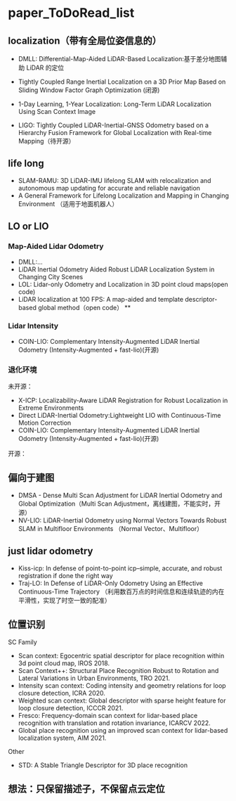 # paper_ToDoRead_list

## localization（带有全局位姿信息的）

- DMLL: Differential-Map-Aided LiDAR-Based Localization:基于差分地图辅助 LiDAR 的定位

- Tightly Coupled Range Inertial Localization on a 3D Prior Map Based on Sliding Window Factor Graph Optimization (闭源)

- 1-Day Learning, 1-Year Localization: Long-Term LiDAR Localization Using Scan Context Image

- LIGO: Tightly Coupled LiDAR-Inertial-GNSS Odometry based on a Hierarchy Fusion Framework for Global Localization with Real-time Mapping（待开源）

## life long

- SLAM-RAMU: 3D LiDAR-IMU lifelong SLAM with relocalization and autonomous map updating for accurate and reliable navigation
- A General Framework for Lifelong Localization and Mapping in Changing Environment （适用于地面机器人）

## LO or LIO

### Map-Aided Lidar Odometry
- DMLL:...
- LiDAR Inertial Odometry Aided Robust LiDAR Localization System in Changing City Scenes
- LOL: Lidar-only Odometry and Localization in 3D point cloud maps(open code)
- LiDAR localization at 100 FPS: A map-aided and template descriptor-based global method（open code） **


### Lidar Intensity

- COIN-LIO: Complementary Intensity-Augmented LiDAR Inertial Odometry (Intensity-Augmented + fast-lio)(开源)

### 退化环境

未开源：
- X-ICP: Localizability-Aware LiDAR Registration for Robust Localization in Extreme Environments
- Direct LiDAR-Inertial Odometry:Lightweight LIO with Continuous-Time Motion Correction
- COIN-LIO: Complementary Intensity-Augmented LiDAR Inertial Odometry (Intensity-Augmented + fast-lio)(开源)

开源：

## 偏向于建图
- DMSA - Dense Multi Scan Adjustment for LiDAR Inertial Odometry and Global Optimization（Multi Scan Adjustment，离线建图，不能实时，开源）
- NV-LIO: LiDAR-Inertial Odometry using Normal Vectors Towards Robust SLAM in Multifloor Environments （Normal Vector、Multifloor）

## just lidar odometry
- Kiss-icp: In defense of point-to-point icp–simple, accurate, and robust registration if done the right way
- Traj-LO: In Defense of LiDAR-Only Odometry Using an Effective Continuous-Time Trajectory （利用数百万点的时间信息和连续轨迹的内在平滑性，实现了时空一致的配准）

## 位置识别

SC Family
- Scan context: Egocentric spatial descriptor for place recognition within 3d point cloud map, IROS 2018.
- Scan Context++: Structural Place Recognition Robust to Rotation and Lateral Variations in Urban Environments, TRO 2021.
- Intensity scan context: Coding intensity and geometry relations for loop closure detection, ICRA 2020.
- Weighted scan context: Global descriptor with sparse height feature for loop closure detection, ICCCR 2021.
- Fresco: Frequency-domain scan context for lidar-based place recognition with translation and rotation invariance, ICARCV 2022.
- Global place recognition using an improved scan context for lidar-based localization system, AIM 2021.

Other
- STD: A Stable Triangle Descriptor for 3D place recognition

## 想法：只保留描述子，不保留点云定位